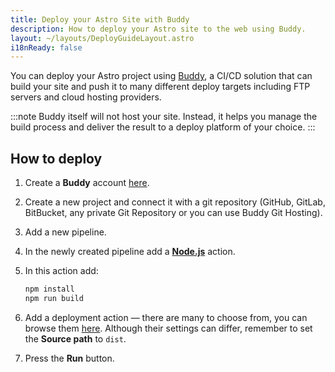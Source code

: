 ```yaml
---
title: Deploy your Astro Site with Buddy
description: How to deploy your Astro site to the web using Buddy.
layout: ~/layouts/DeployGuideLayout.astro
i18nReady: false
---
```


You can deploy your Astro project using [Buddy](https://buddy.works/), a CI/CD solution that can build your site and push it to many different deploy targets including FTP servers and cloud hosting providers.

:::note
Buddy itself will not host your site. Instead, it helps you manage the build process and deliver the result to a deploy platform of your choice.
:::

## How to deploy

1. Create a **Buddy** account [here](https://buddy.works/sign-up).
2. Create a new project and connect it with a git repository (GitHub, GitLab, BitBucket, any private Git Repository or you can use Buddy Git Hosting).
3. Add a new pipeline.
4. In the newly created pipeline add a **[Node.js](https://buddy.works/actions/node-js)** action.
5. In this action add:

   ```bash
   npm install
   npm run build
   ```

6. Add a deployment action — there are many to choose from, you can browse them [here](https://buddy.works/actions). Although their settings can differ, remember to set the **Source path** to `dist`.
7. Press the **Run** button.
